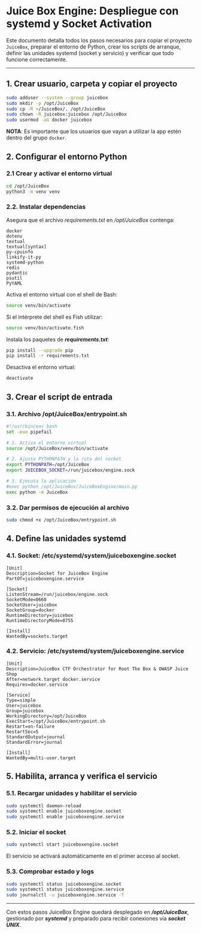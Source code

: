 # Juice Box Engine: Despliegue con systemd y Socket Activation

Este documento detalla todos los pasos necesarios para copiar el proyecto `JuiceBox`, preparar el entorno de Python, crear los scripts de arranque, definir las unidades systemd (socket y servicio) y verificar que todo funcione correctamente.

---

## 1. Crear usuario, carpeta y copiar el proyecto

```bash
sudo adduser --system --group juicebox
sudo mkdir -p /opt/JuiceBox
sudo cp -R ~/JuiceBox/. /opt/JuiceBox
sudo chown -R juicebox:juicebox /opt/JuiceBox
sudo usermod -aG docker juicebox
```
**NOTA**: Es importante que los usuarios que vayan a utilizar la app estén dentro del grupo `docker`.

## 2. Configurar el entorno Python
### 2.1 Crear y activar el entorno virtual

```bash
cd /opt/JuiceBox
python3 -m venv venv
```

### 2.2. Instalar dependencias
Asegura que el archivo *requirements.txt* en */opt/JuiceBox* contenga:

```
docker
dotenv
textual
textual[syntax]
py-cpuinfo
linkify-it-py
systemd-python
redis
pydantic
psutil
PyYAML
```

Activa el entorno virtual con el shell de Bash:
```bash
source venv/bin/activate
```

Si el intérprete del shell es Fish utilizar:
```bash
source venv/bin/activate.fish
```

Instala los paquetes de ***requirements.txt***:
```bash
pip install --upgrade pip
pip install -r requirements.txt
```

Desactiva el entorno virtual:
```bash
deactivate
```

## 3. Crear el script de entrada
### 3.1. Archivo /opt/JuiceBox/entrypoint.sh

```bash
#!/usr/bin/env bash
set -euo pipefail

# 1. Activa el entorno virtual
source /opt/JuiceBox/venv/bin/activate

# 2. Ajusta PYTHONPATH y la ruta del socket
export PYTHONPATH=/opt/JuiceBox
export JUICEBOX_SOCKET=/run/juicebox/engine.sock

# 3. Ejecuta la aplicación
#exec python /opt/JuiceBox/JuiceBoxEngine/main.py
exec python -m JuiceBox
```

### 3.2. Dar permisos de ejecución al archivo

```bash
sudo chmod +x /opt/JuiceBox/entrypoint.sh

```

## 4. Define las unidades systemd
### 4.1. Socket: /etc/systemd/system/juiceboxengine.socket

```
[Unit]
Description=Socket for JuiceBox Engine
PartOf=juiceboxengine.service

[Socket]
ListenStream=/run/juicebox/engine.sock
SocketMode=0660
SocketUser=juicebox
SocketGroup=docker
RuntimeDirectory=juicebox
RuntimeDirectoryMode=0755

[Install]
WantedBy=sockets.target
```

### 4.2. Servicio: /etc/systemd/system/juiceboxengine.service

```
[Unit]
Description=JuiceBox CTF Orchestrator for Root The Box & OWASP Juice Shop
After=network.target docker.service
Requires=docker.service

[Service]
Type=simple
User=juicebox
Group=juicebox
WorkingDirectory=/opt/JuiceBox
ExecStart=/opt/JuiceBox/entrypoint.sh
Restart=on-failure
RestartSec=5
StandardOutput=journal
StandardError=journal

[Install]
WantedBy=multi-user.target
```

## 5. Habilita, arranca y verifica el servicio
### 5.1. Recargar unidades y habilitar el servicio

```bash
sudo systemctl daemon-reload
sudo systemctl enable juiceboxengine.socket
sudo systemctl enable juiceboxengine.service
```

### 5.2. Iniciar el socket

```bash
sudo systemctl start juiceboxengine.socket
```
El servicio se activará automáticamente en el primer acceso al socket.

### 5.3. Comprobar estado y logs

```bash
sudo systemctl status juiceboxengine.socket
sudo systemctl status juiceboxengine.service
sudo journalctl -u juiceboxengine.service -f
```
---

Con estos pasos JuiceBox Engine quedará desplegado en ***/opt/JuiceBox***, gestionado por ***systemd*** y preparado para recibir conexiones vía ***socket UNIX***.